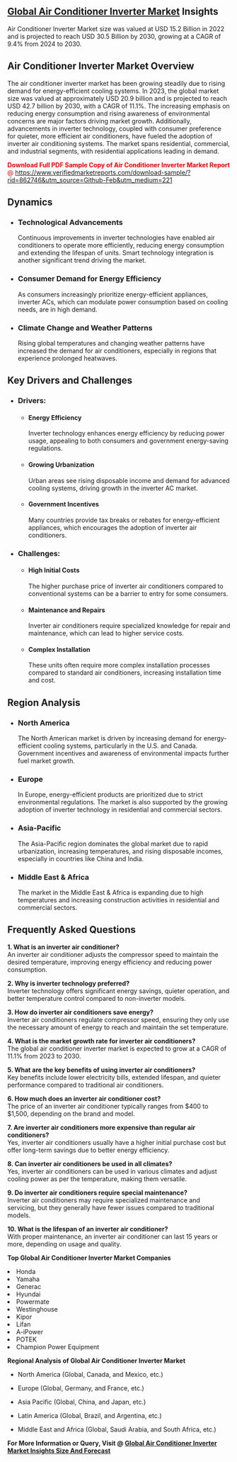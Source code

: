 <h2><a href="https://www.verifiedmarketreports.com/download-sample/?rid=862746&amp;utm_source=Github&amp;utm_medium=221" target="_blank">Global Air Conditioner Inverter Market</a> Insights</h2><p>Air Conditioner Inverter Market size was valued at USD 15.2 Billion in 2022 and is projected to reach USD 30.5 Billion by 2030, growing at a CAGR of 9.4% from 2024 to 2030.</p><p> <h2>Air Conditioner Inverter Market Overview</h2> <p>The air conditioner inverter market has been growing steadily due to rising demand for energy-efficient cooling systems. In 2023, the global market size was valued at approximately USD 20.9 billion and is projected to reach USD 42.7 billion by 2030, with a CAGR of 11.1%. The increasing emphasis on reducing energy consumption and rising awareness of environmental concerns are major factors driving market growth. Additionally, advancements in inverter technology, coupled with consumer preference for quieter, more efficient air conditioners, have fueled the adoption of inverter air conditioning systems. The market spans residential, commercial, and industrial segments, with residential applications leading in demand. <p><p><span class=""><span style="color: #ff0000;"><strong>Download Full PDF Sample Copy of Air Conditioner Inverter Market Report</strong> @ </span><a href="https://www.verifiedmarketreports.com/download-sample/?rid=862746&amp;utm_source=Github-Feb&amp;utm_medium=221" target="_blank">https://www.verifiedmarketreports.com/download-sample/?rid=862746&amp;utm_source=Github-Feb&amp;utm_medium=221</a></span></p></p> <h2>Dynamics</h2> <ul> <li><h3>Technological Advancements</h3> Continuous improvements in inverter technologies have enabled air conditioners to operate more efficiently, reducing energy consumption and extending the lifespan of units. Smart technology integration is another significant trend driving the market.</li> <li><h3>Consumer Demand for Energy Efficiency</h3> As consumers increasingly prioritize energy-efficient appliances, inverter ACs, which can modulate power consumption based on cooling needs, are in high demand.</li> <li><h3>Climate Change and Weather Patterns</h3> Rising global temperatures and changing weather patterns have increased the demand for air conditioners, especially in regions that experience prolonged heatwaves.</li> </ul> <h2>Key Drivers and Challenges</h2> <ul> <li><h3>Drivers:</h3> <ul> <li><h4>Energy Efficiency</h4> Inverter technology enhances energy efficiency by reducing power usage, appealing to both consumers and government energy-saving regulations.</li> <li><h4>Growing Urbanization</h4> Urban areas see rising disposable income and demand for advanced cooling systems, driving growth in the inverter AC market.</li> <li><h4>Government Incentives</h4> Many countries provide tax breaks or rebates for energy-efficient appliances, which encourages the adoption of inverter air conditioners.</li> </ul> </li> <li><h3>Challenges:</h3> <ul> <li><h4>High Initial Costs</h4> The higher purchase price of inverter air conditioners compared to conventional systems can be a barrier to entry for some consumers.</li> <li><h4>Maintenance and Repairs</h4> Inverter air conditioners require specialized knowledge for repair and maintenance, which can lead to higher service costs.</li> <li><h4>Complex Installation</h4> These units often require more complex installation processes compared to standard air conditioners, increasing installation time and cost.</li> </ul> </li> </ul> <h2>Region Analysis</h2> <ul> <li><h3>North America</h3> The North American market is driven by increasing demand for energy-efficient cooling systems, particularly in the U.S. and Canada. Government incentives and awareness of environmental impacts further fuel market growth.</li> <li><h3>Europe</h3> In Europe, energy-efficient products are prioritized due to strict environmental regulations. The market is also supported by the growing adoption of inverter technology in residential and commercial sectors.</li> <li><h3>Asia-Pacific</h3> The Asia-Pacific region dominates the global market due to rapid urbanization, increasing temperatures, and rising disposable incomes, especially in countries like China and India.</li> <li><h3>Middle East & Africa</h3> The market in the Middle East & Africa is expanding due to high temperatures and increasing construction activities in residential and commercial sectors.</li> </ul> <h2>Frequently Asked Questions</h2> <p><b>1. What is an inverter air conditioner?</b><br>An inverter air conditioner adjusts the compressor speed to maintain the desired temperature, improving energy efficiency and reducing power consumption.</p> <p><b>2. Why is inverter technology preferred?</b><br>Inverter technology offers significant energy savings, quieter operation, and better temperature control compared to non-inverter models.</p> <p><b>3. How do inverter air conditioners save energy?</b><br>Inverter air conditioners regulate compressor speed, ensuring they only use the necessary amount of energy to reach and maintain the set temperature.</p> <p><b>4. What is the market growth rate for inverter air conditioners?</b><br>The global air conditioner inverter market is expected to grow at a CAGR of 11.1% from 2023 to 2030.</p> <p><b>5. What are the key benefits of using inverter air conditioners?</b><br>Key benefits include lower electricity bills, extended lifespan, and quieter performance compared to traditional air conditioners.</p> <p><b>6. How much does an inverter air conditioner cost?</b><br>The price of an inverter air conditioner typically ranges from $400 to $1,500, depending on the brand and model.</p> <p><b>7. Are inverter air conditioners more expensive than regular air conditioners?</b><br>Yes, inverter air conditioners usually have a higher initial purchase cost but offer long-term savings due to better energy efficiency.</p> <p><b>8. Can inverter air conditioners be used in all climates?</b><br>Yes, inverter air conditioners can be used in various climates and adjust cooling power as per the temperature, making them versatile.</p> <p><b>9. Do inverter air conditioners require special maintenance?</b><br>Inverter air conditioners may require specialized maintenance and servicing, but they generally have fewer issues compared to traditional models.</p> <p><b>10. What is the lifespan of an inverter air conditioner?</b><br>With proper maintenance, an inverter air conditioner can last 15 years or more, depending on usage and quality.</p> </p><p><strong>Top Global Air Conditioner Inverter Market Companies</strong></p><div data-test-id=""><p><li>Honda</li><li> Yamaha</li><li> Generac</li><li> Hyundai</li><li> Powermate</li><li> Westinghouse</li><li> Kipor</li><li> Lifan</li><li> A-iPower</li><li> POTEK</li><li> Champion Power Equipment</li></p><div><strong>Regional Analysis of&nbsp;Global Air Conditioner Inverter Market</strong></div><ul><li dir="ltr"><p dir="ltr">North America&nbsp;(Global, Canada, and Mexico, etc.)</p></li><li dir="ltr"><p dir="ltr">Europe (Global, Germany, and France, etc.)</p></li><li dir="ltr"><p dir="ltr">Asia Pacific&nbsp;(Global, China, and Japan, etc.)</p></li><li dir="ltr"><p dir="ltr">Latin America&nbsp;(Global, Brazil, and Argentina, etc.)</p></li><li dir="ltr">Middle East and Africa&nbsp;(Global, Saudi Arabia, and South Africa, etc.)</li></ul><p><strong>For More Information or Query, Visit @&nbsp;</strong><strong><a href="https://www.verifiedmarketreports.com/product/air-conditioner-inverter-market/?utm_source=Github&amp;utm_medium=221" target="_blank">Global Air Conditioner Inverter Market Insights Size And Forecast</a></strong></p></div>

